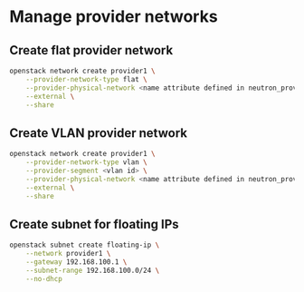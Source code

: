 # Manage provider networks

## Create flat provider network

```sh
openstack network create provider1 \
    --provider-network-type flat \
    --provider-physical-network <name attribute defined in neutron_provider_flat_networks list> \
    --external \
    --share
```

## Create VLAN provider network

```sh
openstack network create provider1 \
    --provider-network-type vlan \
    --provider-segment <vlan id> \
    --provider-physical-network <name attribute defined in neutron_provider_vlan_networks list> \
    --external \
    --share
```

## Create subnet for floating IPs

```sh
openstack subnet create floating-ip \
    --network provider1 \
    --gateway 192.168.100.1 \
    --subnet-range 192.168.100.0/24 \
    --no-dhcp
```
